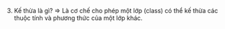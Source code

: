 3. Kế thừa là gì?
=> Là cơ chế cho phép một lớp (class) có thể kế thừa các thuộc tính và phương thức của một lớp khác.